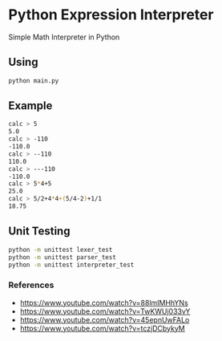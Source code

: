 # Python Expression Interpreter

Simple Math Interpreter in Python

## Using

```bash
python main.py
```

## Example

```bash
calc > 5
5.0
calc > -110
-110.0
calc > --110
110.0
calc > ---110
-110.0
calc > 5*4+5
25.0
calc > 5/2+4*4+(5/4-2)+1/1
18.75
```

## Unit Testing

```bash
python -m unittest lexer_test
python -m unittest parser_test
python -m unittest interpreter_test 
```

### References

- https://www.youtube.com/watch?v=88lmIMHhYNs
- https://www.youtube.com/watch?v=TwKWUj033vY
- https://www.youtube.com/watch?v=45epnUwFALo
- https://www.youtube.com/watch?v=tczjDCbykyM

